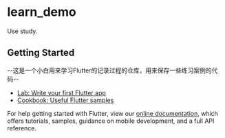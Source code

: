 # learn_demo

Use study.

## Getting Started

--这是一个小白用来学习Flutter的记录过程的仓库，用来保存一些练习案例的代码--

- [Lab: Write your first Flutter app](https://flutter.dev/docs/get-started/codelab)
- [Cookbook: Useful Flutter samples](https://flutter.dev/docs/cookbook)

For help getting started with Flutter, view our
[online documentation](https://flutter.dev/docs), which offers tutorials,
samples, guidance on mobile development, and a full API reference.

